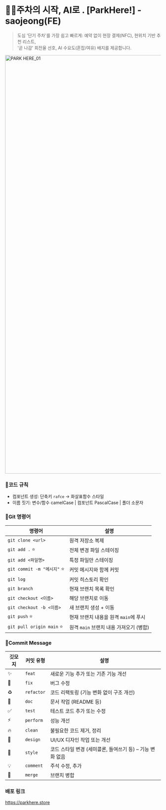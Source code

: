 # 🚗🚗주차의 시작, AI로 . [ParkHere!] - saojeong(FE)
> 도심 '단기 주차'를 가장 쉽고 빠르게: 예약 없이 현장 결제(NFC), 현위치 기반 추천 리스트, 
> <br>'곧 나감' 회전율 선호, AI 수요도(혼잡/여유) 배지를 제공합니다.

<img width="1080" height="1350" alt="PARK HERE_01" src="https://github.com/user-attachments/assets/53bfb30c-481c-4586-b811-61e14b8591a3" />

### 🔹코드 규칙

- 컴포넌트 생성: 단축키 `rafce` -> 화살표함수 스타일
- 이름 짓기: 변수/함수 camelCase | 컴포넌트 PascalCase | 폴더 소문자


### 🔹Git 명령어

| 명령어                      | 설명                                    |
| --------------------------- | --------------------------------------- |
| `git clone <url>`           | 원격 저장소 복제                        |
| `git add .` ⭐              | 전체 변경 파일 스테이징                 |
| `git add <파일명>`          | 특정 파일만 스테이징                    |
| `git commit -m "메시지"` ⭐ | 커밋 메시지와 함께 커밋                 |
| `git log`                   | 커밋 히스토리 확인                      |
| `git branch`                | 현재 브랜치 목록 확인                   |
| `git checkout <이름>`       | 해당 브랜치로 이동                      |
| `git checkout -b <이름>`    | 새 브랜치 생성 + 이동                   |
| `git push` ⭐               | 현재 브랜치 내용을 원격 `main`에 푸시   |
| `git pull origin main` ⭐   | 원격 `main` 브랜치 내용 가져오기 (병합) |

### 🔹Commit Message

| 깃모지 | 커밋 유형  | 설명                                                      |
| ------ | ---------- | --------------------------------------------------------- |
| ✨     | `feat`     | 새로운 기능 추가 또는 기존 기능 개선                      |
| 🐛     | `fix`      | 버그 수정                                                 |
| ♻️     | `refactor` | 코드 리팩토링 (기능 변화 없이 구조 개선)                  |
| 📝     | `doc`      | 문서 작업 (README 등)                                     |
| ✅     | `test`     | 테스트 코드 추가 또는 수정                                |
| ⚡️    | `perform`  | 성능 개선                                                 |
| 🔥     | `clean`    | 불필요한 코드 제거, 정리                                  |
| 💄     | `design`   | UI/UX 디자인 작업 또는 개선                               |
| 🎨     | `style`    | 코드 스타일 변경 (세미콜론, 들여쓰기 등) – 기능 변화 없음 |
| 💡     | `comment`  | 주석 수정, 추가                                           |
| 🔀     | `merge`    | 브랜치 병합                                               |


### 배포 링크
https://parkhere.store
